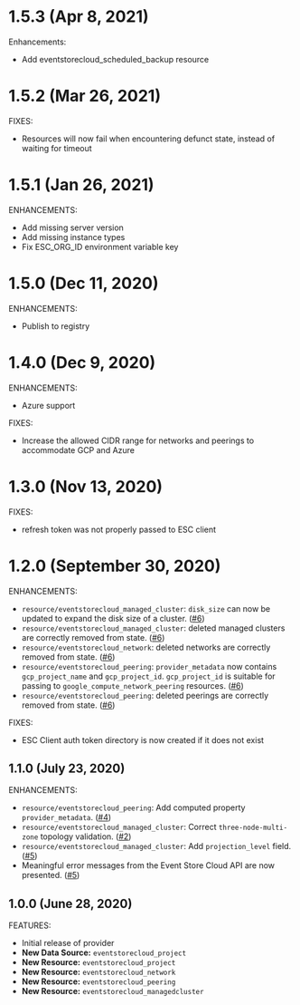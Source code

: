 # 1.5.3 (Apr 8, 2021)

Enhancements:

* Add eventstorecloud_scheduled_backup resource

# 1.5.2 (Mar 26, 2021)

FIXES:

* Resources will now fail when encountering defunct state, instead of waiting for timeout

# 1.5.1 (Jan 26, 2021)

ENHANCEMENTS:

* Add missing server version
* Add missing instance types
* Fix ESC_ORG_ID environment variable key

# 1.5.0 (Dec 11, 2020)

ENHANCEMENTS:

* Publish to registry

# 1.4.0 (Dec 9, 2020)

ENHANCEMENTS:

* Azure support

FIXES:

* Increase the allowed CIDR range for networks and peerings to accommodate GCP and Azure

# 1.3.0 (Nov 13, 2020)

FIXES:

* refresh token was not properly passed to ESC client 

# 1.2.0 (September 30, 2020)

ENHANCEMENTS:

* `resource/eventstorecloud_managed_cluster`: `disk_size` can now be updated to expand the disk size of a cluster. ([#6](https://github.com/EventStore/terraform-provider-eventstorecloud/pull/6))
* `resource/eventstorecloud_managed_cluster`: deleted managed clusters are correctly removed from state. ([#6](https://github.com/EventStore/terraform-provider-eventstorecloud/pull/6))
* `resource/eventstorecloud_network`: deleted networks are correctly removed from state. ([#6](https://github.com/EventStore/terraform-provider-eventstorecloud/pull/6))
* `resource/eventstorecloud_peering`: `provider_metadata` now contains `gcp_project_name` and `gcp_project_id`. `gcp_project_id` is suitable for passing to `google_compute_network_peering` resources. ([#6](https://github.com/EventStore/terraform-provider-eventstorecloud/pull/6))
* `resource/eventstorecloud_peering`: deleted peerings are correctly removed from state. ([#6](https://github.com/EventStore/terraform-provider-eventstorecloud/pull/6))

FIXES:

* ESC Client auth token directory is now created if it does not exist

## 1.1.0 (July 23, 2020)

ENHANCEMENTS:

* `resource/eventstorecloud_peering`: Add computed property `provider_metadata`. ([#4](https://github.com/EventStore/terraform-provider-eventstorecloud/pull/4))
* `resource/eventstorecloud_managed_cluster`: Correct `three-node-multi-zone` topology validation. ([#2](https://github.com/EventStore/terraform-provider-eventstorecloud/pull/2))
* `resource/eventstorecloud_managed_cluster`: Add `projection_level` field. ([#5](https://github.com/EventStore/terraform-provider-eventstorecloud/pull/5))
* Meaningful error messages from the Event Store Cloud API are now presented. ([#5](https://github.com/EventStore/terraform-provider-eventstorecloud/pull/5))

## 1.0.0 (June 28, 2020)

FEATURES:

* Initial release of provider
* **New Data Source:** `eventstorecloud_project`
* **New Resource:** `eventstorecloud_project`
* **New Resource:** `eventstorecloud_network`
* **New Resource:** `eventstorecloud_peering`
* **New Resource:** `eventstorecloud_managedcluster`
